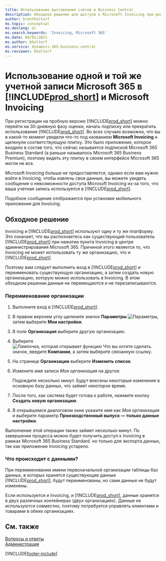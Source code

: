 ```yaml
---
title: Использование выставления счетов и Business Central
description: Обходное решение для доступа к Microsoft Invoicing при регистрации на Dynamics 365 Business Central.
author: brentholtorf
ms.topic: conceptual
ms.devlang: al
ms.search.keywords: 'Invoicing, Microsoft 365'
ms.date: 04/01/2021
ms.author: bholtorf
ms.service: dynamics-365-business-central
ms.reviewer: bholtorf
---
```

# Использование одной и той же учетной записи Microsoft 365 в [!INCLUDE[prod_short](includes/prod_long.md)] и Microsoft Invoicing
При регистрации на пробную версию [!INCLUDE[prod_short](includes/prod_short.md)] можно перейти на 30-дневную фазу оценки, начать подписку или прекратить использование [!INCLUDE[prod_short](includes/prod_short.md)]. Во всех случаях возможно, что вы в какой-то момент увидели что-то под названием **Microsoft Invoicing** и щелкнули соответствующую плитку. Это было приложение, которое входило в состав того, что сейчас называется подпиской Microsoft 365 Business Standard (а раньше называлось Microsoft 365 Business Premium), поэтому видеть эту плитку в своем интерфейсе Microsoft 365 могли не все.  

Microsoft Invoicing больше не предоставляется, однако если вам нужно войти в Invoicing, чтобы извлечь свои данные, вы можете увидеть сообщение о невозможности доступа Microsoft Invoicing из-за того, что ваша учетная запись используется в [!INCLUDE[prod_short](includes/prod_short.md)].  

Подобное сообщение отображается при установке мобильного приложения для Invoicing.  

## Обходное решение
Invoicing и [!INCLUDE[prod_short](includes/prod_short.md)] используют одну и ту же платформу. Это означает, что вы распознаетесь как существующий пользователь [!INCLUDE[prod_short](includes/prod_short.md)] при нажатии пункта Invoicing в центре администрирования Microsoft 365. Причиной этого является то, что Invoicing не может использовать ту же организацию, что и [!INCLUDE[prod_short](includes/prod_short.md)].  

Поэтому вам следует выполнить вход в [!INCLUDE[prod_short](includes/prod_short.md)] и переименовать существующую организацию, а затем создать новую организацию, которую можно использовать в Invoicing. В этом обходном решении данные не перемещаются и не перезаписываются.

### Переименование организации
1. Выполните вход в [!INCLUDE[prod_short](includes/prod_short.md)].
2. В правом верхнем углу щелкните значок **Параметры** ![Параметры](media/ui-experience/settings_icon_small.png "Значок настроек для ролевого центра"), затем выберите **Мои настройки**.
3. В поле **Организация** выберите другую организацию.
4. Выберите ![Лампочка, которая открывает функцию Что вы хотите сделать.](media/ui-search/search_small.png "Что вы хотите сделать") значок, введите **Компании**, а затем выберите связанную ссылку.  
5. На странице **Организации** выберите **Изменить список**.  
6. Измените имя записи *Моя организация* на другое.  

    Подождите несколько минут. Будут внесены некоторые изменения в основную базу данных, что займет некоторое время.
7.  После того, как система будет готова к работе, нажмите кнопку **Создать новую организацию**.  
8.  В открывшемся диалоговом окне укажите имя как *Моя организация* и выберите параметр **Производственный выпуск — только данные настройки**.  

Выполнение этой операции также займет несколько минут. По завершении процесса можно будет получить доступ к Invoicing в рамках Microsoft 365 Business Standard. но только для экспорта данных, так как приложение Invoicing устарело.  

### Что происходит с данными?
При переименовании имени первоначальной организации таблицы баз данных, в которых хранятся существующие данные [!INCLUDE[prod_short](includes/prod_short.md)], будут переименованы, но сами данные не будут изменены.  

Если используется и Invoicing, и [!INCLUDE[prod_short](includes/prod_short.md)], данные хранятся в двух различных контейнерах (двух организациях). Данные не используются совместно, поэтому потребуется управлять клиентами и товарами в обеих организациях.  

## См. также
[Вопросы и ответы](across-faq.yml)  
[Администрация](admin-setup-and-administration.md)  


[!INCLUDE[footer-include](includes/footer-banner.md)]